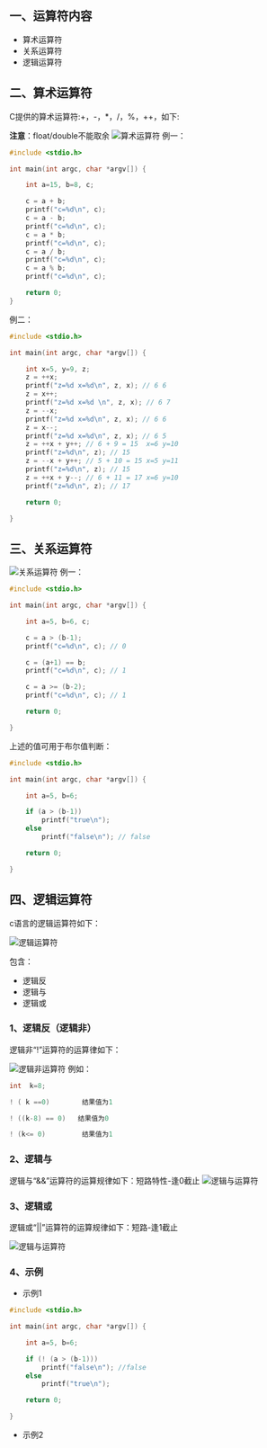 ## 一、运算符内容

- 算术运算符
- 关系运算符
- 逻辑运算符

## 二、算术运算符

C提供的算术运算符:+，-，*，/，%，++，如下:

**注意**：float/double不能取余 
![算术运算符](../images/09.png)
例一：

```c
#include <stdio.h>

int main(int argc, char *argv[]) {

    int a=15, b=8, c;

    c = a + b;
    printf("c=%d\n", c);
    c = a - b;
    printf("c=%d\n", c);
    c = a * b;
    printf("c=%d\n", c);
    c = a / b;
    printf("c=%d\n", c);
    c = a % b;
    printf("c=%d\n", c);

    return 0;
}
```

例二：

```c
#include <stdio.h>

int main(int argc, char *argv[]) {

    int x=5, y=9, z;
    z = ++x;
    printf("z=%d x=%d\n", z, x); // 6 6
    z = x++;
    printf("z=%d x=%d \n", z, x); // 6 7
    z = --x;
    printf("z=%d x=%d\n", z, x); // 6 6
    z = x--;
    printf("z=%d x=%d\n", z, x); // 6 5
    z = ++x + y++; // 6 + 9 = 15  x=6 y=10
    printf("z=%d\n", z); // 15 
    z = --x + y++; // 5 + 10 = 15 x=5 y=11
    printf("z=%d\n", z); // 15
    z = ++x + y--; // 6 + 11 = 17 x=6 y=10
    printf("z=%d\n", z); // 17

    return 0;

}
```

## 三、关系运算符
![关系运算符](../images/10.png)
例一：
```c
#include <stdio.h>

int main(int argc, char *argv[]) {

    int a=5, b=6, c;

    c = a > (b-1);
    printf("c=%d\n", c); // 0

    c = (a+1) == b;
    printf("c=%d\n", c); // 1

    c = a >= (b-2);
    printf("c=%d\n", c); // 1

    return 0;

}
```

上述的值可用于布尔值判断：

```c
#include <stdio.h>

int main(int argc, char *argv[]) {

    int a=5, b=6;

    if (a > (b-1))
        printf("true\n");
    else
        printf("false\n"); // false

    return 0;

}

```

## 四、逻辑运算符

c语言的逻辑运算符如下：

![逻辑运算符](../images/11.png)

包含：

- 逻辑反
- 逻辑与
- 逻辑或

### 1、逻辑反（逻辑非）

逻辑非“!”运算符的运算律如下：

![逻辑非运算符](../images/12.png)
例如：

```c
int  k=8;

! ( k ==0)        结果值为1

! ((k-8) == 0)   结果值为0

! (k<= 0)         结果值为1
```

### 2、逻辑与

逻辑与“&&”运算符的运算规律如下：短路特性-逢0截止
![逻辑与运算符](../images/13.png)
### 3、逻辑或

逻辑或“||”运算符的运算规律如下：短路-逢1截止

![逻辑与运算符](../images/14.png)
### 4、示例

- 示例1

```c
#include <stdio.h>

int main(int argc, char *argv[]) {

    int a=5, b=6;

    if (! (a > (b-1)))
        printf("false\n"); //false
    else
        printf("true\n");

    return 0;

}
```

- 示例2

